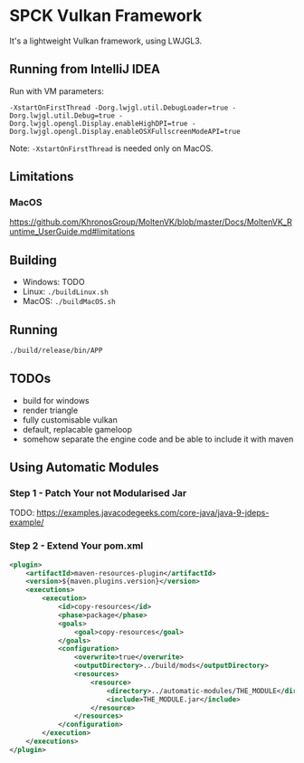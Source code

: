 # SPCK Vulkan Framework

It's a lightweight Vulkan framework, using LWJGL3.

## Running from IntelliJ IDEA

Run with VM parameters:

```
-XstartOnFirstThread -Dorg.lwjgl.util.DebugLoader=true -Dorg.lwjgl.util.Debug=true -Dorg.lwjgl.opengl.Display.enableHighDPI=true -Dorg.lwjgl.opengl.Display.enableOSXFullscreenModeAPI=true
```

Note: ```-XstartOnFirstThread``` is needed only on MacOS.

## Limitations

### MacOS
https://github.com/KhronosGroup/MoltenVK/blob/master/Docs/MoltenVK_Runtime_UserGuide.md#limitations

## Building

- Windows: TODO
- Linux: ```./buildLinux.sh```
- MacOS: ```./buildMacOS.sh```

## Running

```bash
./build/release/bin/APP
```

## TODOs
- build for windows
- render triangle
- fully customisable vulkan
- default, replacable gameloop
- somehow separate the engine code and be able to include it with maven

## Using Automatic Modules

### Step 1 - Patch Your not Modularised Jar

TODO: https://examples.javacodegeeks.com/core-java/java-9-jdeps-example/

### Step 2 - Extend Your pom.xml
```xml
<plugin>
    <artifactId>maven-resources-plugin</artifactId>
    <version>${maven.plugins.version}</version>
    <executions>
        <execution>
            <id>copy-resources</id>
            <phase>package</phase>
            <goals>
                <goal>copy-resources</goal>
            </goals>
            <configuration>
                <overwrite>true</overwrite>
                <outputDirectory>../build/mods</outputDirectory>
                <resources>
                    <resource>
                        <directory>../automatic-modules/THE_MODULE</directory>
                        <include>THE_MODULE.jar</include>
                    </resource>
                </resources>
            </configuration>
        </execution>
    </executions>
</plugin>
```
